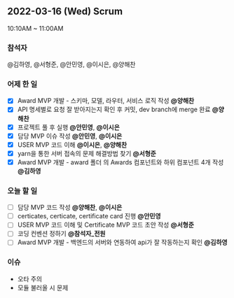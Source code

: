 ## 2022-03-16 (Wed) Scrum
10:10AM ~ 11:00AM

### 참석자   
@김하영, @서형준, @안민영, @이시은, @양해찬


### 어제 한 일
- [X] Award MVP 개발 - 스키마, 모델, 라우터, 서비스 로직 작성 **@양해찬**     
- [X] API 명세별로 요청 잘 받아지는지 확인 후 커밋, dev branch에 merge 완료 **@양해찬**
- [X] 프로젝트 풀 후 실행 **@안민영**, **@이시은**
- [X] 담당 MVP 이슈 작성 **@안민영**, **@이시은**
- [X] USER MVP 코드 이해 **@이시은**, **@양해찬** 
- [X] yarn을 통한 서버 접속의 문제 해결방법 찾기 **@서형준**
- [X] Award MVP 개발 - award 폴더 의 Awards 컴포넌트와 하위 컴포넌트 4개 작성 **@김하영**

### 오늘 할 일
- [ ] 담당 MVP 코드 작성 **@양해찬**, **@이시은**
- [ ] certicates, certicate, certificate card 진행 **@안민영**
- [ ] USER MVP 코드 이해 및 Certificate MVP 코드 초안 작성 **@서형준**
- [ ] 코딩 컨벤션 정하기 **@참석자_전원**
- [ ] Award MVP 개발 - 백엔드의 서버와 연동하여 api가 잘 작동하는지 확인 **@김하영**

### 이슈
- 오타 주의
- 모듈 불러올 시 문제

<br/>